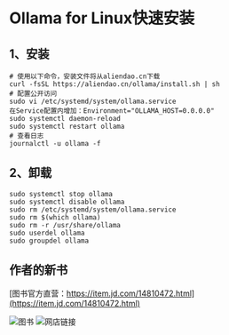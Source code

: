 # Ollama for Linux快速安装

## 1、安装

```shell
# 使用以下命令，安装文件将从aliendao.cn下载
curl -fsSL https://aliendao.cn/ollama/install.sh | sh
# 配置公开访问
sudo vi /etc/systemd/system/ollama.service
在Service配置内增加：Environment="OLLAMA_HOST=0.0.0.0"
sudo systemctl daemon-reload 
sudo systemctl restart ollama   
# 查看日志
journalctl -u ollama -f
```

## 2、卸载

```shell
sudo systemctl stop ollama
sudo systemctl disable ollama
sudo rm /etc/systemd/system/ollama.service
sudo rm $(which ollama)
sudo rm -r /usr/share/ollama
sudo userdel ollama
sudo groupdel ollama
```

## 作者的新书

[图书官方直营：https://item.jd.com/14810472.html](https://item.jd.com/14810472.html)

![图书](https://gitclone.com/download1/llm-dev/llm-dev.png) ![网店链接](https://gitclone.com/download1/llm-dev/qr-code.png)